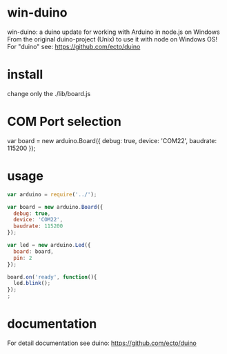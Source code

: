 win-duino
=========

win-duino: a duino update for working with Arduino in node.js on Windows
From the original duino-project (Unix) to use it with node on Windows OS!
For "duino" see: https://github.com/ecto/duino

# install

change only the ./lib/board.js 

# COM Port selection

var board = new arduino.Board({
  debug: true,
  device: 'COM22',
  baudrate: 115200
});

# usage

````javascript
var arduino = require('../');

var board = new arduino.Board({
  debug: true,
  device: 'COM22',
  baudrate: 115200
});

var led = new arduino.Led({
  board: board,
  pin: 2
});

board.on('ready', function(){
  led.blink();
});
;
````

# documentation

For detail documentation see duino: 
https://github.com/ecto/duino

